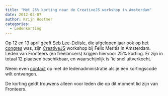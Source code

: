 ```yaml
---
title: "Met 25% korting naar de CreativeJS workshop in Amsterdam"
date: 2012-02-07
author: Krijn Hoetmer
categories: 
  - Ledenkorting
---
```

Op 12 en 13 april geeft [Seb Lee-Delisle](http://seb.ly/), die afgelopen jaar ook op [het congres](/congres/2011) was, zijn [CreativeJS](http://seb.ly/training/) workshop bij Felix Meritis in Amsterdam. Leden van Fronteers (en freelancers) krijgen hiervoor 25% korting. Er zijn in totaal 12 plaatsen beschikbaar, en waarschijnlijk is 'ie snel uitverkocht.

Neem even [contact](/contact) op met de ledenadministratie als je een kortingscode wilt ontvangen.

De korting geldt trouwens alleen voor leden die op dit moment lid zijn van Fronteers.
